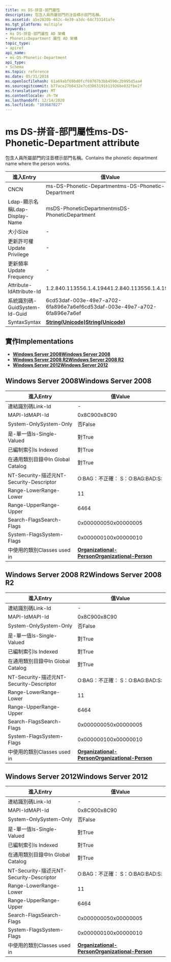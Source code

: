 ```yaml
---
title: ms DS-拼音-部門屬性
description: 包含人員所屬部門的注音標示部門名稱。
ms.assetid: a5e2820b-462c-4e39-a3dc-64c733141afe
ms.tgt_platform: multiple
keywords:
- ms DS-拼音-部門屬性 AD 架構
- PhoneticDepartment 屬性 AD 架構
topic_type:
- apiref
api_name:
- ms-DS-Phonetic-Department
api_type:
- Schema
ms.topic: reference
ms.date: 05/31/2018
ms.openlocfilehash: 61a69abf69bd0fcf69767b3bb4590c2b995d5aa4
ms.sourcegitcommit: b77ace27b0432e7cd3863191b11926be032fbe2f
ms.translationtype: MT
ms.contentlocale: zh-TW
ms.lasthandoff: 12/14/2020
ms.locfileid: "103687027"
---
```

# <a name="ms-ds-phonetic-department-attribute"></a><span data-ttu-id="75383-105">ms DS-拼音-部門屬性</span><span class="sxs-lookup"><span data-stu-id="75383-105">ms-DS-Phonetic-Department attribute</span></span>

<span data-ttu-id="75383-106">包含人員所屬部門的注音標示部門名稱。</span><span class="sxs-lookup"><span data-stu-id="75383-106">Contains the phonetic department name where the person works.</span></span>



| <span data-ttu-id="75383-107">進入</span><span class="sxs-lookup"><span data-stu-id="75383-107">Entry</span></span> | <span data-ttu-id="75383-108">值</span><span class="sxs-lookup"><span data-stu-id="75383-108">Value</span></span> |
|-------------------|---------------------------------------------|
| <span data-ttu-id="75383-109">CN</span><span class="sxs-lookup"><span data-stu-id="75383-109">CN</span></span>                | <span data-ttu-id="75383-110">ms-DS-Phonetic-Department</span><span class="sxs-lookup"><span data-stu-id="75383-110">ms-DS-Phonetic-Department</span></span>                   |
| <span data-ttu-id="75383-111">Ldap-顯示名稱</span><span class="sxs-lookup"><span data-stu-id="75383-111">Ldap-Display-Name</span></span> | <span data-ttu-id="75383-112">msDS-PhoneticDepartment</span><span class="sxs-lookup"><span data-stu-id="75383-112">msDS-PhoneticDepartment</span></span>                     |
| <span data-ttu-id="75383-113">大小</span><span class="sxs-lookup"><span data-stu-id="75383-113">Size</span></span>              | \-                                          |
| <span data-ttu-id="75383-114">更新許可權</span><span class="sxs-lookup"><span data-stu-id="75383-114">Update Privilege</span></span>  | \-                                          |
| <span data-ttu-id="75383-115">更新頻率</span><span class="sxs-lookup"><span data-stu-id="75383-115">Update Frequency</span></span>  | \-                                          |
| <span data-ttu-id="75383-116">Attribute-Id</span><span class="sxs-lookup"><span data-stu-id="75383-116">Attribute-Id</span></span>      | <span data-ttu-id="75383-117">1.2.840.113556.1.4.1944</span><span class="sxs-lookup"><span data-stu-id="75383-117">1.2.840.113556.1.4.1944</span></span>                     |
| <span data-ttu-id="75383-118">系統識別碼-Guid</span><span class="sxs-lookup"><span data-stu-id="75383-118">System-Id-Guid</span></span>    | <span data-ttu-id="75383-119">6cd53daf-003e-49e7-a702-6fa896e7a6ef</span><span class="sxs-lookup"><span data-stu-id="75383-119">6cd53daf-003e-49e7-a702-6fa896e7a6ef</span></span>        |
| <span data-ttu-id="75383-120">Syntax</span><span class="sxs-lookup"><span data-stu-id="75383-120">Syntax</span></span>            | [<span data-ttu-id="75383-121">**String(Unicode)**</span><span class="sxs-lookup"><span data-stu-id="75383-121">**String(Unicode)**</span></span>](s-string-unicode.md) |



## <a name="implementations"></a><span data-ttu-id="75383-122">實作</span><span class="sxs-lookup"><span data-stu-id="75383-122">Implementations</span></span>

-   [<span data-ttu-id="75383-123">**Windows Server 2008**</span><span class="sxs-lookup"><span data-stu-id="75383-123">**Windows Server 2008**</span></span>](#windows-server-2008)
-   [<span data-ttu-id="75383-124">**Windows Server 2008 R2**</span><span class="sxs-lookup"><span data-stu-id="75383-124">**Windows Server 2008 R2**</span></span>](#windows-server-2008-r2)
-   [<span data-ttu-id="75383-125">**Windows Server 2012**</span><span class="sxs-lookup"><span data-stu-id="75383-125">**Windows Server 2012**</span></span>](#windows-server-2012)

## <a name="windows-server-2008"></a><span data-ttu-id="75383-126">Windows Server 2008</span><span class="sxs-lookup"><span data-stu-id="75383-126">Windows Server 2008</span></span>



| <span data-ttu-id="75383-127">進入</span><span class="sxs-lookup"><span data-stu-id="75383-127">Entry</span></span> | <span data-ttu-id="75383-128">值</span><span class="sxs-lookup"><span data-stu-id="75383-128">Value</span></span> |
|------------------------|--------------------------------------------------------------------|
| <span data-ttu-id="75383-129">連結識別碼</span><span class="sxs-lookup"><span data-stu-id="75383-129">Link-Id</span></span>                | \-                                                                 |
| <span data-ttu-id="75383-130">MAPI-Id</span><span class="sxs-lookup"><span data-stu-id="75383-130">MAPI-Id</span></span>                | <span data-ttu-id="75383-131">0x8C90</span><span class="sxs-lookup"><span data-stu-id="75383-131">0x8C90</span></span>                                                             |
| <span data-ttu-id="75383-132">System-Only</span><span class="sxs-lookup"><span data-stu-id="75383-132">System-Only</span></span>            | <span data-ttu-id="75383-133">否</span><span class="sxs-lookup"><span data-stu-id="75383-133">False</span></span>                                                              |
| <span data-ttu-id="75383-134">是-單一值</span><span class="sxs-lookup"><span data-stu-id="75383-134">Is-Single-Valued</span></span>       | <span data-ttu-id="75383-135">對</span><span class="sxs-lookup"><span data-stu-id="75383-135">True</span></span>                                                               |
| <span data-ttu-id="75383-136">已編制索引</span><span class="sxs-lookup"><span data-stu-id="75383-136">Is Indexed</span></span>             | <span data-ttu-id="75383-137">對</span><span class="sxs-lookup"><span data-stu-id="75383-137">True</span></span>                                                               |
| <span data-ttu-id="75383-138">在通用類別目錄中</span><span class="sxs-lookup"><span data-stu-id="75383-138">In Global Catalog</span></span>      | <span data-ttu-id="75383-139">對</span><span class="sxs-lookup"><span data-stu-id="75383-139">True</span></span>                                                               |
| <span data-ttu-id="75383-140">NT-Security-描述元</span><span class="sxs-lookup"><span data-stu-id="75383-140">NT-Security-Descriptor</span></span> | <span data-ttu-id="75383-141">O:BAG：不正確： S：</span><span class="sxs-lookup"><span data-stu-id="75383-141">O:BAG:BAD:S:</span></span>                                                       |
| <span data-ttu-id="75383-142">Range-Lower</span><span class="sxs-lookup"><span data-stu-id="75383-142">Range-Lower</span></span>            | <span data-ttu-id="75383-143">1</span><span class="sxs-lookup"><span data-stu-id="75383-143">1</span></span>                                                                  |
| <span data-ttu-id="75383-144">Range-Upper</span><span class="sxs-lookup"><span data-stu-id="75383-144">Range-Upper</span></span>            | <span data-ttu-id="75383-145">64</span><span class="sxs-lookup"><span data-stu-id="75383-145">64</span></span>                                                                 |
| <span data-ttu-id="75383-146">Search-Flags</span><span class="sxs-lookup"><span data-stu-id="75383-146">Search-Flags</span></span>           | <span data-ttu-id="75383-147">0x00000005</span><span class="sxs-lookup"><span data-stu-id="75383-147">0x00000005</span></span>                                                         |
| <span data-ttu-id="75383-148">System-Flags</span><span class="sxs-lookup"><span data-stu-id="75383-148">System-Flags</span></span>           | <span data-ttu-id="75383-149">0x00000010</span><span class="sxs-lookup"><span data-stu-id="75383-149">0x00000010</span></span>                                                         |
| <span data-ttu-id="75383-150">中使用的類別</span><span class="sxs-lookup"><span data-stu-id="75383-150">Classes used in</span></span>        | [<span data-ttu-id="75383-151">**Organizational-Person**</span><span class="sxs-lookup"><span data-stu-id="75383-151">**Organizational-Person**</span></span>](c-organizationalperson.md)<br/> |



## <a name="windows-server-2008-r2"></a><span data-ttu-id="75383-152">Windows Server 2008 R2</span><span class="sxs-lookup"><span data-stu-id="75383-152">Windows Server 2008 R2</span></span>



| <span data-ttu-id="75383-153">進入</span><span class="sxs-lookup"><span data-stu-id="75383-153">Entry</span></span> | <span data-ttu-id="75383-154">值</span><span class="sxs-lookup"><span data-stu-id="75383-154">Value</span></span> |
|------------------------|--------------------------------------------------------------------|
| <span data-ttu-id="75383-155">連結識別碼</span><span class="sxs-lookup"><span data-stu-id="75383-155">Link-Id</span></span>                | \-                                                                 |
| <span data-ttu-id="75383-156">MAPI-Id</span><span class="sxs-lookup"><span data-stu-id="75383-156">MAPI-Id</span></span>                | <span data-ttu-id="75383-157">0x8C90</span><span class="sxs-lookup"><span data-stu-id="75383-157">0x8C90</span></span>                                                             |
| <span data-ttu-id="75383-158">System-Only</span><span class="sxs-lookup"><span data-stu-id="75383-158">System-Only</span></span>            | <span data-ttu-id="75383-159">否</span><span class="sxs-lookup"><span data-stu-id="75383-159">False</span></span>                                                              |
| <span data-ttu-id="75383-160">是-單一值</span><span class="sxs-lookup"><span data-stu-id="75383-160">Is-Single-Valued</span></span>       | <span data-ttu-id="75383-161">對</span><span class="sxs-lookup"><span data-stu-id="75383-161">True</span></span>                                                               |
| <span data-ttu-id="75383-162">已編制索引</span><span class="sxs-lookup"><span data-stu-id="75383-162">Is Indexed</span></span>             | <span data-ttu-id="75383-163">對</span><span class="sxs-lookup"><span data-stu-id="75383-163">True</span></span>                                                               |
| <span data-ttu-id="75383-164">在通用類別目錄中</span><span class="sxs-lookup"><span data-stu-id="75383-164">In Global Catalog</span></span>      | <span data-ttu-id="75383-165">對</span><span class="sxs-lookup"><span data-stu-id="75383-165">True</span></span>                                                               |
| <span data-ttu-id="75383-166">NT-Security-描述元</span><span class="sxs-lookup"><span data-stu-id="75383-166">NT-Security-Descriptor</span></span> | <span data-ttu-id="75383-167">O:BAG：不正確： S：</span><span class="sxs-lookup"><span data-stu-id="75383-167">O:BAG:BAD:S:</span></span>                                                       |
| <span data-ttu-id="75383-168">Range-Lower</span><span class="sxs-lookup"><span data-stu-id="75383-168">Range-Lower</span></span>            | <span data-ttu-id="75383-169">1</span><span class="sxs-lookup"><span data-stu-id="75383-169">1</span></span>                                                                  |
| <span data-ttu-id="75383-170">Range-Upper</span><span class="sxs-lookup"><span data-stu-id="75383-170">Range-Upper</span></span>            | <span data-ttu-id="75383-171">64</span><span class="sxs-lookup"><span data-stu-id="75383-171">64</span></span>                                                                 |
| <span data-ttu-id="75383-172">Search-Flags</span><span class="sxs-lookup"><span data-stu-id="75383-172">Search-Flags</span></span>           | <span data-ttu-id="75383-173">0x00000005</span><span class="sxs-lookup"><span data-stu-id="75383-173">0x00000005</span></span>                                                         |
| <span data-ttu-id="75383-174">System-Flags</span><span class="sxs-lookup"><span data-stu-id="75383-174">System-Flags</span></span>           | <span data-ttu-id="75383-175">0x00000010</span><span class="sxs-lookup"><span data-stu-id="75383-175">0x00000010</span></span>                                                         |
| <span data-ttu-id="75383-176">中使用的類別</span><span class="sxs-lookup"><span data-stu-id="75383-176">Classes used in</span></span>        | [<span data-ttu-id="75383-177">**Organizational-Person**</span><span class="sxs-lookup"><span data-stu-id="75383-177">**Organizational-Person**</span></span>](c-organizationalperson.md)<br/> |



## <a name="windows-server-2012"></a><span data-ttu-id="75383-178">Windows Server 2012</span><span class="sxs-lookup"><span data-stu-id="75383-178">Windows Server 2012</span></span>



| <span data-ttu-id="75383-179">進入</span><span class="sxs-lookup"><span data-stu-id="75383-179">Entry</span></span> | <span data-ttu-id="75383-180">值</span><span class="sxs-lookup"><span data-stu-id="75383-180">Value</span></span> |
|------------------------|--------------------------------------------------------------------|
| <span data-ttu-id="75383-181">連結識別碼</span><span class="sxs-lookup"><span data-stu-id="75383-181">Link-Id</span></span>                | \-                                                                 |
| <span data-ttu-id="75383-182">MAPI-Id</span><span class="sxs-lookup"><span data-stu-id="75383-182">MAPI-Id</span></span>                | <span data-ttu-id="75383-183">0x8C90</span><span class="sxs-lookup"><span data-stu-id="75383-183">0x8C90</span></span>                                                             |
| <span data-ttu-id="75383-184">System-Only</span><span class="sxs-lookup"><span data-stu-id="75383-184">System-Only</span></span>            | <span data-ttu-id="75383-185">否</span><span class="sxs-lookup"><span data-stu-id="75383-185">False</span></span>                                                              |
| <span data-ttu-id="75383-186">是-單一值</span><span class="sxs-lookup"><span data-stu-id="75383-186">Is-Single-Valued</span></span>       | <span data-ttu-id="75383-187">對</span><span class="sxs-lookup"><span data-stu-id="75383-187">True</span></span>                                                               |
| <span data-ttu-id="75383-188">已編制索引</span><span class="sxs-lookup"><span data-stu-id="75383-188">Is Indexed</span></span>             | <span data-ttu-id="75383-189">對</span><span class="sxs-lookup"><span data-stu-id="75383-189">True</span></span>                                                               |
| <span data-ttu-id="75383-190">在通用類別目錄中</span><span class="sxs-lookup"><span data-stu-id="75383-190">In Global Catalog</span></span>      | <span data-ttu-id="75383-191">對</span><span class="sxs-lookup"><span data-stu-id="75383-191">True</span></span>                                                               |
| <span data-ttu-id="75383-192">NT-Security-描述元</span><span class="sxs-lookup"><span data-stu-id="75383-192">NT-Security-Descriptor</span></span> | <span data-ttu-id="75383-193">O:BAG：不正確： S：</span><span class="sxs-lookup"><span data-stu-id="75383-193">O:BAG:BAD:S:</span></span>                                                       |
| <span data-ttu-id="75383-194">Range-Lower</span><span class="sxs-lookup"><span data-stu-id="75383-194">Range-Lower</span></span>            | <span data-ttu-id="75383-195">1</span><span class="sxs-lookup"><span data-stu-id="75383-195">1</span></span>                                                                  |
| <span data-ttu-id="75383-196">Range-Upper</span><span class="sxs-lookup"><span data-stu-id="75383-196">Range-Upper</span></span>            | <span data-ttu-id="75383-197">64</span><span class="sxs-lookup"><span data-stu-id="75383-197">64</span></span>                                                                 |
| <span data-ttu-id="75383-198">Search-Flags</span><span class="sxs-lookup"><span data-stu-id="75383-198">Search-Flags</span></span>           | <span data-ttu-id="75383-199">0x00000005</span><span class="sxs-lookup"><span data-stu-id="75383-199">0x00000005</span></span>                                                         |
| <span data-ttu-id="75383-200">System-Flags</span><span class="sxs-lookup"><span data-stu-id="75383-200">System-Flags</span></span>           | <span data-ttu-id="75383-201">0x00000010</span><span class="sxs-lookup"><span data-stu-id="75383-201">0x00000010</span></span>                                                         |
| <span data-ttu-id="75383-202">中使用的類別</span><span class="sxs-lookup"><span data-stu-id="75383-202">Classes used in</span></span>        | [<span data-ttu-id="75383-203">**Organizational-Person**</span><span class="sxs-lookup"><span data-stu-id="75383-203">**Organizational-Person**</span></span>](c-organizationalperson.md)<br/> |



 

 






